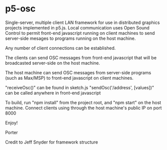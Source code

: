 # p5-osc

Single-server, multiple client LAN framework for use in distributed graphics projects implemented in p5.js. Local 
communication uses Open Sound Control to permit front-end javascript running on client machines to send server-side mesages 
to programs running on the host machine.

Any number of client connections can be established.

The clients can send OSC messages from front-end javascript that will be broadcasted server-side on the host machine.

The host machine can send OSC messages from server-side programs (such as Max/MSP) to front-end javascript on client machines.

"receiveOsc()" can be found in sketch.js
"sendOsc('/address', [values])" can be called anywhere in front-end javascript

To build, run "npm install" from the project root, and "npm start" on the host machine. Connect clients using through the 
host machine's public IP on port 8000

Enjoy!

Porter

Credit to Jeff Snyder for framework structure
